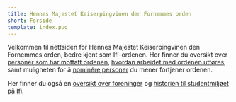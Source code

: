 ```yaml
---
title: Hennes Majestet Keiserpingvinen den Fornemmes orden
short: Forside
template: index.pug
---
```


Velkommen til nettsiden for Hennes Majestet Keiserpingvinen den Fornemmes orden, bedre kjent som Ifi-ordenen. Her finner du oversikt over [personer som har mottatt ordenen](./person), [hvordan arbeidet med ordenen utføres](./about), samt muligheten for å [nominére personer](./nominate) du mener fortjener ordenen.

Her finner du også en [oversikt over foreninger](./association) og [historien til studentmiljøet på Ifi](./history).
